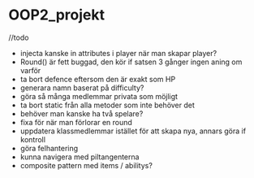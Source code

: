 # OOP2_projekt

//todo
* injecta kanske in attributes i player när man skapar player?
* Round() är fett buggad, den kör if satsen 3 gånger ingen aning om varför
* ta bort defence eftersom den är exakt som HP
* generara namn baserat på difficulty?
* göra så många medlemmar privata som möjligt
* ta bort static från alla metoder som inte behöver det
* behöver man kanske ha två spelare?
* fixa för när man förlorar en round
* uppdatera klassmedlemmar istället för att skapa nya, annars göra if kontroll
* göra felhantering
* kunna navigera med piltangenterna
* composite pattern med items / abilitys?